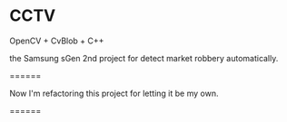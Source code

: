 # CCTV

OpenCV + CvBlob + C++

the Samsung sGen 2nd project for detect market robbery automatically.


======

Now I'm refactoring this project for letting it be my own.

======
